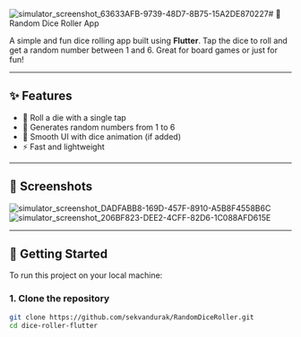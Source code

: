 ![simulator_screenshot_63633AFB-9739-48D7-8B75-15A2DE870227](https://github.com/user-attachments/assets/08049c21-d7fe-40bd-bafa-3b7626d862e6)# 🎲 Random Dice Roller App

A simple and fun dice rolling app built using **Flutter**. Tap the dice to roll and get a random number between 1 and 6. Great for board games or just for fun!

---

## ✨ Features

- 🎲 Roll a die with a single tap  
- 🔀 Generates random numbers from 1 to 6  
- 🎨 Smooth UI with dice animation (if added)  
- ⚡ Fast and lightweight  

---

## 📱 Screenshots

<!-- Add screenshots here if you have -->
<!-- Example: -->
<!-- ![Screenshot](screenshots/dice_roller.png) -->

![simulator_screenshot_DADFABB8-169D-457F-8910-A5B8F4558B6C](https://github.com/user-attachments/assets/f2b9e7af-5973-48d4-b56a-255e7bcfed3d)
![simulator_screenshot_206BF823-DEE2-4CFF-82D6-1C088AFD615E](https://github.com/user-attachments/assets/30c47733-b463-4106-bfab-f8d65ae4e50a)

---
## 🚀 Getting Started

To run this project on your local machine:

### 1. Clone the repository
```bash
git clone https://github.com/sekvandurak/RandomDiceRoller.git
cd dice-roller-flutter
